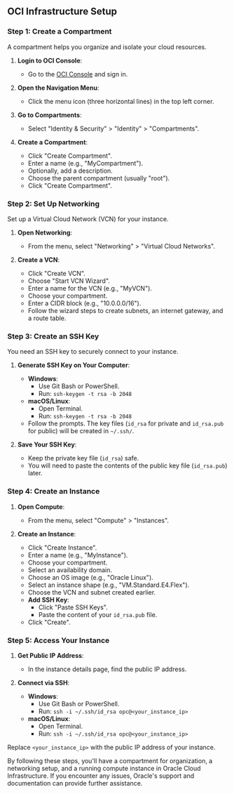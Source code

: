 ## OCI Infrastructure Setup

### Step 1: Create a Compartment

A compartment helps you organize and isolate your cloud resources.

1. **Login to OCI Console**:
   - Go to the [OCI Console](https://cloud.oracle.com/) and sign in.

2. **Open the Navigation Menu**:
   - Click the menu icon (three horizontal lines) in the top left corner.

3. **Go to Compartments**:
   - Select "Identity & Security" > "Identity" > "Compartments".

4. **Create a Compartment**:
   - Click "Create Compartment".
   - Enter a name (e.g., "MyCompartment").
   - Optionally, add a description.
   - Choose the parent compartment (usually "root").
   - Click "Create Compartment".

### Step 2: Set Up Networking

Set up a Virtual Cloud Network (VCN) for your instance.

1. **Open Networking**:
   - From the menu, select "Networking" > "Virtual Cloud Networks".

2. **Create a VCN**:
   - Click "Create VCN".
   - Choose "Start VCN Wizard".
   - Enter a name for the VCN (e.g., "MyVCN").
   - Choose your compartment.
   - Enter a CIDR block (e.g., "10.0.0.0/16").
   - Follow the wizard steps to create subnets, an internet gateway, and a route table.

### Step 3: Create an SSH Key

You need an SSH key to securely connect to your instance.

1. **Generate SSH Key on Your Computer**:
   - **Windows**:
     - Use Git Bash or PowerShell.
     - Run: `ssh-keygen -t rsa -b 2048`
   - **macOS/Linux**:
     - Open Terminal.
     - Run: `ssh-keygen -t rsa -b 2048`
   - Follow the prompts. The key files (`id_rsa` for private and `id_rsa.pub` for public) will be created in `~/.ssh/`.

2. **Save Your SSH Key**:
   - Keep the private key file (`id_rsa`) safe.
   - You will need to paste the contents of the public key file (`id_rsa.pub`) later.

### Step 4: Create an Instance

1. **Open Compute**:
   - From the menu, select "Compute" > "Instances".

2. **Create an Instance**:
   - Click "Create Instance".
   - Enter a name (e.g., "MyInstance").
   - Choose your compartment.
   - Select an availability domain.
   - Choose an OS image (e.g., "Oracle Linux").
   - Select an instance shape (e.g., "VM.Standard.E4.Flex").
   - Choose the VCN and subnet created earlier.
   - **Add SSH Key**:
     - Click "Paste SSH Keys".
     - Paste the content of your `id_rsa.pub` file.
   - Click "Create".

### Step 5: Access Your Instance

1. **Get Public IP Address**:
   - In the instance details page, find the public IP address.

2. **Connect via SSH**:
   - **Windows**:
     - Use Git Bash or PowerShell.
     - Run: `ssh -i ~/.ssh/id_rsa opc@<your_instance_ip>`
   - **macOS/Linux**:
     - Open Terminal.
     - Run: `ssh -i ~/.ssh/id_rsa opc@<your_instance_ip>`

Replace `<your_instance_ip>` with the public IP address of your instance.

By following these steps, you'll have a compartment for organization, a networking setup, and a running compute instance in Oracle Cloud Infrastructure. If you encounter any issues, Oracle's support and documentation can provide further assistance.